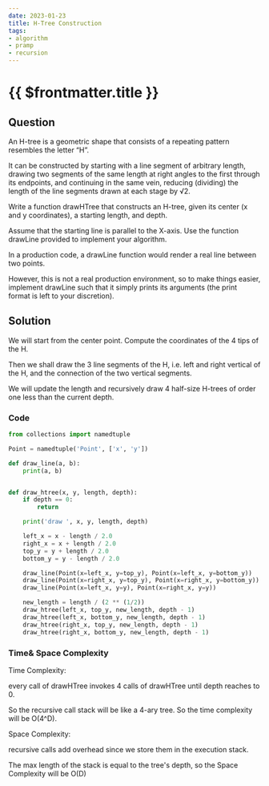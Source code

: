 ```yaml
---
date: 2023-01-23
title: H-Tree Construction
tags:
- algorithm
- pramp 
- recursion
---
```

# {{ $frontmatter.title }}

## Question

An H-tree is a geometric shape that consists of a repeating pattern resembles the letter “H”.

It can be constructed by starting with a line segment of arbitrary length, drawing two segments of the same length at right angles to the first through its endpoints, and continuing in the same vein, reducing (dividing) the length of the line segments drawn at each stage by √2.

Write a function drawHTree that constructs an H-tree, given its center (x and y coordinates), a starting length, and depth.

Assume that the starting line is parallel to the X-axis.
Use the function drawLine provided to implement your algorithm.

In a production code, a drawLine function would render a real line between two points.

However, this is not a real production environment, so to make things easier, implement drawLine such that it simply prints its arguments
(the print format is left to your discretion).







## Solution 

We will start from the center point. Compute the coordinates of the 4 tips of the H.

Then we shall draw the 3 line segments of the H, i.e. left and right vertical of the H, and the connection of the two vertical segments.

We will update the length and recursively draw 4 half-size H-trees of order one less than the current depth.




### Code
```python
from collections import namedtuple

Point = namedtuple('Point', ['x', 'y'])

def draw_line(a, b):
    print(a, b)


def draw_htree(x, y, length, depth):
    if depth == 0:
        return

    print('draw ', x, y, length, depth)

    left_x = x - length / 2.0
    right_x = x + length / 2.0
    top_y = y + length / 2.0
    bottom_y = y - length / 2.0

    draw_line(Point(x=left_x, y=top_y), Point(x=left_x, y=bottom_y))
    draw_line(Point(x=right_x, y=top_y), Point(x=right_x, y=bottom_y))
    draw_line(Point(x=left_x, y=y), Point(x=right_x, y=y))

    new_length = length / (2 ** (1/2))
    draw_htree(left_x, top_y, new_length, depth - 1)
    draw_htree(left_x, bottom_y, new_length, depth - 1)
    draw_htree(right_x, top_y, new_length, depth - 1)
    draw_htree(right_x, bottom_y, new_length, depth - 1)


```

### Time& Space Complexity

Time Complexity:

every call of drawHTree invokes 4 calls of drawHTree until depth reaches to 0.

So the recursive call stack will be like a 4-ary tree. So the time complexity will be O(4^D).

Space Complexity: 

recursive calls add overhead since we store them in the execution stack.

The max length of the stack is equal to the tree's depth, so the Space Complexity will be O(D)

















